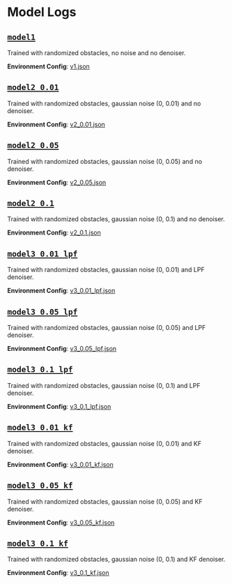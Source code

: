 # Model Logs

## [`model1`](./model1.zip)

Trained with randomized obstacles, no noise and no denoiser.

**Environment Config**: [v1.json](../../../configs/v1.json)

## [`model2_0.01`](./model2_0.01.zip)

Trained with randomized obstacles, gaussian noise (0, 0.01) and no denoiser.

**Environment Config**: [v2_0.01.json](../../../configs/v2_0.01.json)

## [`model2_0.05`](./model2_0.05.zip)

Trained with randomized obstacles, gaussian noise (0, 0.05) and no denoiser.

**Environment Config**: [v2_0.05.json](../../../configs/v2_0.05.json)

## [`model2_0.1`](./model2_0.1.zip)

Trained with randomized obstacles, gaussian noise (0, 0.1) and no denoiser.

**Environment Config**: [v2_0.1.json](../../../configs/v2_0.1.json)

## [`model3_0.01_lpf`](./model3_0.01_lpf.zip)

Trained with randomized obstacles, gaussian noise (0, 0.01) and LPF denoiser.

**Environment Config**: [v3_0.01_lpf.json](../../../configs/v3_0.01_lpf.json)

## [`model3_0.05_lpf`](./model3_0.05_lpf.zip)

Trained with randomized obstacles, gaussian noise (0, 0.05) and LPF denoiser.

**Environment Config**: [v3_0.05_lpf.json](../../../configs/v3_0.05_lpf.json)

## [`model3_0.1_lpf`](./model3_0.1_lpf.zip)

Trained with randomized obstacles, gaussian noise (0, 0.1) and LPF denoiser.

**Environment Config**: [v3_0.1_lpf.json](../../../configs/v3_0.1_lpf.json)

## [`model3_0.01_kf`](./model3_0.01_kf.zip)

Trained with randomized obstacles, gaussian noise (0, 0.01) and KF denoiser.

**Environment Config**: [v3_0.01_kf.json](../../../configs/v3_0.01_kf.json)

## [`model3_0.05_kf`](./model3_0.05_kf.zip)

Trained with randomized obstacles, gaussian noise (0, 0.05) and KF denoiser.

**Environment Config**: [v3_0.05_kf.json](../../../configs/v3_0.05_kf.json)

## [`model3_0.1_kf`](./model3_0.1_kf.zip)

Trained with randomized obstacles, gaussian noise (0, 0.1) and KF denoiser.

**Environment Config**: [v3_0.1_kf.json](../../../configs/v3_0.1_kf.json)

